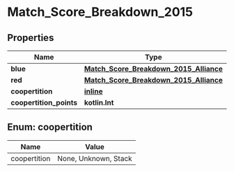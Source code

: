 
# Match_Score_Breakdown_2015

## Properties
Name | Type | Description | Notes
------------ | ------------- | ------------- | -------------
**blue** | [**Match_Score_Breakdown_2015_Alliance**](Match_Score_Breakdown_2015_Alliance.md) |  |  [optional]
**red** | [**Match_Score_Breakdown_2015_Alliance**](Match_Score_Breakdown_2015_Alliance.md) |  |  [optional]
**coopertition** | [**inline**](#CoopertitionEnum) |  |  [optional]
**coopertition_points** | **kotlin.Int** |  |  [optional]


<a name="CoopertitionEnum"></a>
## Enum: coopertition
Name | Value
---- | -----
coopertition | None, Unknown, Stack



